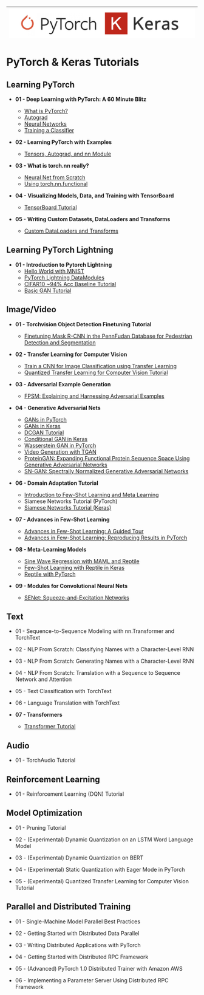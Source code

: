 |![image](https://github.com/Andrew-Ng-s-number-one-fan/PyTorch-Keras/blob/master/pytorch-keras.png)|
|---|

# PyTorch & Keras Tutorials


## Learning PyTorch

- <b>01 - Deep Learning with PyTorch: A 60 Minute Blitz</b><br>
  - [What is PyTorch?](https://github.com/Andrew-Ng-s-number-one-fan/PyTorch-Keras/blob/master/Notebooks/Foundations/dl_with_pytorch_60_min_biltz/01_what_is_pytorch.ipynb)
  - [Autograd](https://github.com/Andrew-Ng-s-number-one-fan/PyTorch-Keras/blob/master/Notebooks/Foundations/dl_with_pytorch_60_min_biltz/02_autograd.ipynb)
  - [Neural Networks](https://github.com/Andrew-Ng-s-number-one-fan/PyTorch-Keras/blob/master/Notebooks/Foundations/dl_with_pytorch_60_min_biltz/03_neural_nets.ipynb)
  - [Training a Classifier](https://github.com/Andrew-Ng-s-number-one-fan/PyTorch-Keras/blob/master/Notebooks/Foundations/dl_with_pytorch_60_min_biltz/04_training_classifiers.ipynb)

- <b>02 - Learning PyTorch with Examples</b><br>
  - [Tensors, Autograd, and nn Module](https://github.com/Andrew-Ng-s-number-one-fan/PyTorch-Keras/blob/master/Notebooks/Foundations/learning_pytorch_with_examples/learn_learning_pytorch_with_examples.ipynb)

- <b>03 - What is torch.nn really?</b><br>
  - [Neural Net from Scratch](https://github.com/Andrew-Ng-s-number-one-fan/PyTorch-Tutorials/blob/master/Notebooks/Foundations/what_is_torch_nn/01_neural_nets_from_scratch.ipynb)
  - [Using torch.nn.functional](https://github.com/Andrew-Ng-s-number-one-fan/PyTorch-Tutorials/blob/master/Notebooks/Foundations/what_is_torch_nn/02_torch_nn_functional.ipynb)

- <b>04 - Visualizing Models, Data, and Training with TensorBoard</b><br>
  - [TensorBoard Tutorial](https://github.com/Andrew-Ng-s-number-one-fan/PyTorch-Keras/blob/master/Notebooks/Foundations/visualizing_tensorboard/tensorboard.ipynb)

- <b>05 - Writing Custom Datasets, DataLoaders and Transforms</b><br>
  - [Custom DataLoaders and Transforms](https://github.com/Andrew-Ng-s-number-one-fan/PyTorch-Keras/blob/master/Notebooks/Foundations/custom_datasets_dataloaders_transforms/custom_dataset_dataloader_transform.ipynb)


## Learning PyTorch Lightning
- <b>01 - Introduction to Pytorch Lightning</b><br>
  - [Hello World with MNIST](https://github.com/Andrew-Ng-s-number-one-fan/PyTorch-Keras/blob/master/Notebooks/PyTorch_Lightning/mnist-hello-world.ipynb)
  - [PyTorch Lightning DataModules](https://github.com/Andrew-Ng-s-number-one-fan/PyTorch-Keras/blob/master/Notebooks/PyTorch_Lightning/data-modules.ipynb)
  - [CIFAR10 ~94% Acc Baseline Tutorial](https://github.com/Andrew-Ng-s-number-one-fan/PyTorch-Keras/blob/master/Notebooks/PyTorch_Lightning/cifar10-baseline.ipynb)
  - [Basic GAN Tutorial](https://github.com/Andrew-Ng-s-number-one-fan/PyTorch-Keras/blob/master/Notebooks/PyTorch_Lightning/basic-gan.ipynb)

## Image/Video

- <b>01 - Torchvision Object Detection Finetuning Tutorial</b><br>
  - [Finetuning Mask R-CNN in the PennFudan Database for Pedestrian Detection and Segmentation](https://github.com/Andrew-Ng-s-number-one-fan/PyTorch-Tutorials/blob/master/Notebooks/Images/torchvision_object_detection_finetuning/image_torchvision_object_detection_finetuning.ipynb)

- <b>02 - Transfer Learning for Computer Vision</b><br>
  - [Train a CNN for Image Classification using Transfer Learning](https://github.com/Andrew-Ng-s-number-one-fan/PyTorch-Keras/blob/master/Notebooks/Images/transfer_learning_for_cv/train_a_cnn_for_image_classification/transfer_learning_for_computer_vision_tutorial.ipynb)
  - [Quantized Transfer Learning for Computer Vision Tutorial](https://github.com/Andrew-Ng-s-number-one-fan/PyTorch-Keras/blob/master/Notebooks/Images/transfer_learning_for_cv/quantized_transfer_learning/quantized_transfer_learning_for_computer_vision_tutorial.ipynb)

- <b>03 - Adversarial Example Generation</b><br>
  - [FPSM: Explaining and Harnessing Adversarial Examples](https://github.com/Andrew-Ng-s-number-one-fan/PyTorch-Keras/blob/master/Notebooks/Images/adversarial_example_generation/adversarial_example_generation.ipynb)

- <b>04 - Generative Adversarial Nets</b><br>
  - [GANs in PyTorch](https://github.com/Andrew-Ng-s-number-one-fan/PyTorch-Keras/blob/master/Notebooks/Images/generative_adversarial_nets/gan_in_pytorch.ipynb)
  - [GANs in Keras](https://github.com/Andrew-Ng-s-number-one-fan/PyTorch-Keras/blob/master/Notebooks/Images/generative_adversarial_nets/gan_in_keras.ipynb)
  - [DCGAN Tutorial]()
  - [Conditional GAN in Keras](https://github.com/Andrew-Ng-s-number-one-fan/PyTorch-Keras/blob/master/Notebooks/Images/generative_adversarial_nets/conditional_gan_in_keras.ipynb)
  - [Wasserstein GAN in PyTorch](https://github.com/Andrew-Ng-s-number-one-fan/PyTorch-Keras/blob/master/Notebooks/Images/generative_adversarial_nets/wgan_in_pytorch.ipynb)
  - [Video Generation with TGAN](https://github.com/Andrew-Ng-s-number-one-fan/PyTorch-Keras/blob/master/Notebooks/Videos/video_generation_with_TGAN.ipynb)
  - [ProteinGAN: Expanding Functional Protein Sequence Space Using Generative Adversarial Networks](https://github.com/Andrew-Ng-s-number-one-fan/PyTorch-Keras/blob/master/Notebooks/Images/generative_adversarial_nets/protein_gan.ipynb)
  - [SN-GAN: Spectrally Normalized Generative Adversarial Networks]()

- <b>06 - Domain Adaptation Tutorial</b><br>
  - [Introduction to Few-Shot Learning and Meta Learning](https://github.com/Andrew-Ng-s-number-one-fan/PyTorch-Keras/blob/master/Notebooks/Images/domain_adaptation/intro_few_shot_meta_learning/intro_few_shot_meta_learning.ipynb)
  - Siamese Networks Tutorial (PyTorch)
  - [Siamese Networks Tutorial (Keras)](https://github.com/Andrew-Ng-s-number-one-fan/PyTorch-Tutorials/blob/master/Notebooks/Images/domain_adaptation/siamese_net_tutorial/keras_siamese_net.ipynb)
  
- <b>07 - Advances in Few-Shot Learning</b><br>
  - [Advances in Few-Shot Learning: A Guided Tour](https://github.com/Andrew-Ng-s-number-one-fan/PyTorch-Keras/blob/master/Notebooks/Images/advanced_fsl/advanced_in_fsl_guided_tour.ipynb)
  - [Advances in Few-Shot Learning: Reproducing Results in PyTorch](https://github.com/Andrew-Ng-s-number-one-fan/PyTorch-Keras/blob/master/Notebooks/Images/advanced_fsl/advanced_in_fsl_reproduceable_results.ipynb)
 
- <b>08 - Meta-Learning Models</b><br>
  - [Sine Wave Regression with MAML and Reptile](https://github.com/Andrew-Ng-s-number-one-fan/PyTorch-Keras/blob/master/Notebooks/Images/meta_learning_models/sine_wave_regression_maml_reptile/sine_wave_regression_with_maml_and_reptile.ipynb)
  - [Few-Shot Learning with Reptile in Keras](https://github.com/Andrew-Ng-s-number-one-fan/PyTorch-Keras/blob/master/Notebooks/Images/meta_learning_models/few_shot_learning_reptile_keras/few_shot_reptile_keras.ipynb)
  - [Reptile with PyTorch](https://github.com/Andrew-Ng-s-number-one-fan/PyTorch-Keras/blob/master/Notebooks/Images/meta_learning_models/reptile_pytorch_implementation/reptile_pytorch.ipynb)
  
- <b>09 - Modules for Convolutional Neural Nets</b><br>
  - [SENet: Squeeze-and-Excitation Networks](https://github.com/Andrew-Ng-s-number-one-fan/PyTorch-Keras/blob/master/Notebooks/Images/modules_for_cnns/senet/senet.ipynb)


## Text

- 01 - Sequence-to-Sequence Modeling with nn.Transformer and TorchText

- 02 - NLP From Scratch: Classifying Names with a Character-Level RNN

- 03 - NLP From Scratch: Generating Names with a Character-Level RNN

- 04 - NLP From Scratch: Translation with a Sequence to Sequence Network and Attention

- 05 - Text Classification with TorchText

- 06 - Language Translation with TorchText

- <b>07 - Transformers</b><br>
  - [Transformer Tutorial](https://github.com/Andrew-Ng-s-number-one-fan/PyTorch-Keras/blob/master/Notebooks/Texts/transformer_tutorial/transformer.ipynb)


## Audio

- 01 - TorchAudio Tutorial


## Reinforcement Learning

- 01 - Reinforcement Learning (DQN) Tutorial


## Model Optimization

- 01 - Pruning Tutorial

- 02 - (Experimental) Dynamic Quantization on an LSTM Word Language Model

- 03 - (Experimental) Dynamic Quantization on BERT

- 04 - (Experimental) Static Quantization with Eager Mode in PyTorch

- 05 - (Experimental) Quantized Transfer Learning for Computer Vision Tutorial


## Parallel and Distributed Training

- 01 - Single-Machine Model Parallel Best Practices

- 02 - Getting Started with Distributed Data Parallel

- 03 - Writing Distributed Applications with PyTorch

- 04 - Getting Started with Distributed RPC Framework

- 05 - (Advanced) PyTorch 1.0 Distributed Trainer with Amazon AWS

- 06 - Implementing a Parameter Server Using Distributed RPC Framework



